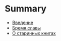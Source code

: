 # Summary

* [Введение](README.md)
* [Бремя славы](TheWeightOfGlory.md)
* [О старинных книгах](OnTheReadingOfOldBooks.adoc)

